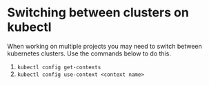 # Switching between clusters on kubectl

When working on multiple projects you may need to switch between kubernetes clusters.
Use the commands below to do this.

1. `kubectl config get-contexts`
2. `kubectl config use-context <context name>`
